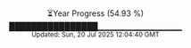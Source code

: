 <p align="center">
⏳Year Progress (54.93 %)<br>
████████████████▁▁▁▁▁▁▁▁▁▁▁▁▁▁ <br>
<sub>Updated: Sun, 20 Jul 2025 12:04:40 GMT</sub>
</p>

